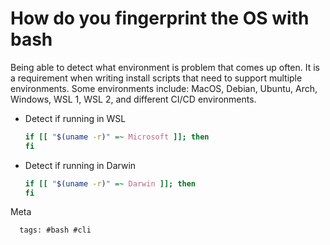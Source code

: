 # How do you fingerprint the OS with bash

Being able to detect what environment is problem that comes up often. It
is a requirement when writing install scripts that need to support
multiple environments. Some environments include: MacOS, Debian,
Ubuntu, Arch, Windows, WSL 1, WSL 2, and different CI/CD environments.

- Detect if running in WSL

  ```bash
  if [[ "$(uname -r)" =~ Microsoft ]]; then
  fi
  ```

- Detect if running in Darwin

  ```bash
  if [[ "$(uname -r)" =~ Darwin ]]; then
  fi
  ```

Meta

      tags: #bash #cli

